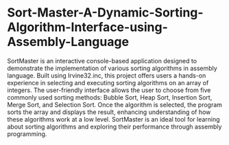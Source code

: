 # Sort-Master-A-Dynamic-Sorting-Algorithm-Interface-using-Assembly-Language
SortMaster is an interactive console-based application designed to demonstrate the implementation of various sorting algorithms in assembly language. Built using Irvine32.inc, this project offers users a hands-on experience in selecting and executing sorting algorithms on an array of integers. The user-friendly interface allows the user to choose from five commonly used sorting methods: Bubble Sort, Heap Sort, Insertion Sort, Merge Sort, and Selection Sort. Once the algorithm is selected, the program sorts the array and displays the result, enhancing understanding of how these algorithms work at a low level. SortMaster is an ideal tool for learning about sorting algorithms and exploring their performance through assembly programming.
